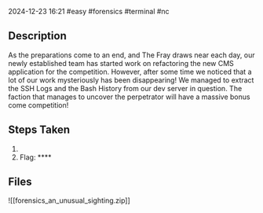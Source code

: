 2024-12-23
16:21
#easy #forensics #terminal #nc 

## Description
As the preparations come to an end, and The Fray draws near each day, our newly established team has started work on refactoring the new CMS application for the competition. However, after some time we noticed that a lot of our work mysteriously has been disappearing! We managed to extract the SSH Logs and the Bash History from our dev server in question. The faction that manages to uncover the perpetrator will have a massive bonus come competition!

## Steps Taken
1. 
2. Flag: ****

## Files
![[forensics_an_unusual_sighting.zip]]